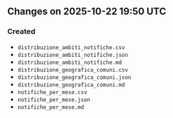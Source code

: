 ## Changes on 2025-10-22 19:50 UTC

### Created

- `distribuzione_ambiti_notifiche.csv`
- `distribuzione_ambiti_notifiche.json`
- `distribuzione_ambiti_notifiche.md`
- `distribuzione_geografica_comuni.csv`
- `distribuzione_geografica_comuni.json`
- `distribuzione_geografica_comuni.md`
- `notifiche_per_mese.csv`
- `notifiche_per_mese.json`
- `notifiche_per_mese.md`
